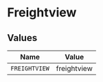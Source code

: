 # Freightview


## Values

| Name          | Value         |
| ------------- | ------------- |
| `FREIGHTVIEW` | freightview   |